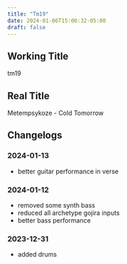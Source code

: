 ```yaml
---
title: "Tm19"
date: 2024-01-06T15:00:32-05:00
draft: false
---
```


## Working Title

tm19

## Real Title

Metempsykoze - Cold Tomorrow

## Changelogs

### 2024-01-13

- better guitar performance in verse

### 2024-01-12

- removed some synth bass
- reduced all archetype gojira inputs
- better bass performance


### 2023-12-31

- added drums

